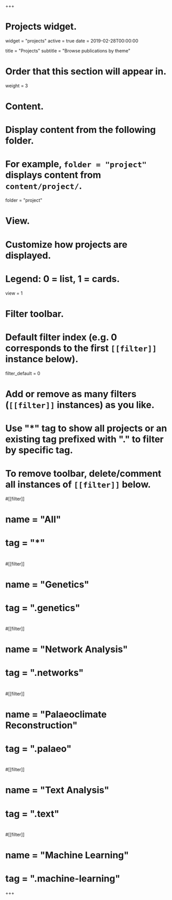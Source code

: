 +++
# Projects widget.
widget = "projects"
active = true
date = 2019-02-28T00:00:00

title = "Projects"
subtitle = "Browse publications by theme"

# Order that this section will appear in.
weight = 3

# Content.
# Display content from the following folder.
# For example, `folder = "project"` displays content from `content/project/`.
folder = "project"

# View.
# Customize how projects are displayed.
# Legend: 0 = list, 1 = cards.
view = 1

# Filter toolbar.

# Default filter index (e.g. 0 corresponds to the first `[[filter]]` instance below).
filter_default = 0

# Add or remove as many filters (`[[filter]]` instances) as you like.
# Use "*" tag to show all projects or an existing tag prefixed with "." to filter by specific tag.
# To remove toolbar, delete/comment all instances of `[[filter]]` below.
#[[filter]]
#  name = "All"
#  tag = "*"
#
#[[filter]]
#  name = "Genetics"
#  tag = ".genetics"
#
#[[filter]]
#  name = "Network Analysis"
#  tag = ".networks"
#
#[[filter]]
#  name = "Palaeoclimate Reconstruction"
#  tag = ".palaeo"
#
#[[filter]]
#  name = "Text Analysis"
#  tag = ".text"
#
#[[filter]]
#  name = "Machine Learning"
#  tag = ".machine-learning"

+++

